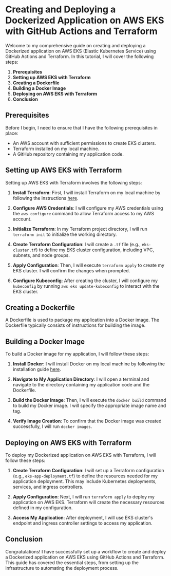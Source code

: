 # Creating and Deploying a Dockerized Application on AWS EKS with GitHub Actions and Terraform

Welcome to my comprehensive guide on creating and deploying a Dockerized application on AWS EKS (Elastic Kubernetes Service) using GitHub Actions and Terraform. In this tutorial, I will cover the following steps:

1. **Prerequisites**
2. **Setting up AWS EKS with Terraform**
3. **Creating a Dockerfile**
4. **Building a Docker Image**
5. **Deploying on AWS EKS with Terraform**
6. **Conclusion**

## Prerequisites
Before I begin, I need to ensure that I have the following prerequisites in place:

- An AWS account with sufficient permissions to create EKS clusters.
- Terraform installed on my local machine.
- A GitHub repository containing my application code.

## Setting up AWS EKS with Terraform
Setting up AWS EKS with Terraform involves the following steps:

1. **Install Terraform**: First, I will install Terraform on my local machine by following the instructions [here](https://learn.hashicorp.com/tutorials/terraform/install-cli).

2. **Configure AWS Credentials**: I will configure my AWS credentials using the `aws configure` command to allow Terraform access to my AWS account.

3. **Initialize Terraform**: In my Terraform project directory, I will run `terraform init` to initialize the working directory.

4. **Create Terraform Configuration**: I will create a `.tf` file (e.g., `eks-cluster.tf`) to define my EKS cluster configuration, including VPC, subnets, and node groups.

5. **Apply Configuration**: Then, I will execute `terraform apply` to create my EKS cluster. I will confirm the changes when prompted.

6. **Configure Kubeconfig**: After creating the cluster, I will configure my `kubeconfig` by running `aws eks update-kubeconfig` to interact with the EKS cluster.

## Creating a Dockerfile
A Dockerfile is used to package my application into a Docker image. The Dockerfile typically consists of instructions for building the image.

## Building a Docker Image
To build a Docker image for my application, I will follow these steps:

1. **Install Docker**: I will install Docker on my local machine by following the installation guide [here](https://docs.docker.com/get-docker/).

2. **Navigate to My Application Directory**: I will open a terminal and navigate to the directory containing my application code and the Dockerfile.

3. **Build the Docker Image**: Then, I will execute the `docker build` command to build my Docker image. I will specify the appropriate image name and tag.

4. **Verify Image Creation**: To confirm that the Docker image was created successfully, I will run `docker images`.

## Deploying on AWS EKS with Terraform
To deploy my Dockerized application on AWS EKS with Terraform, I will follow these steps:

1. **Create Terraform Configuration**: I will set up a Terraform configuration (e.g., `eks-app-deployment.tf`) to define the resources needed for my application deployment. This may include Kubernetes deployments, services, and ingress controllers.

2. **Apply Configuration**: Next, I will run `terraform apply` to deploy my application on AWS EKS. Terraform will create the necessary resources defined in my configuration.

3. **Access My Application**: After deployment, I will use EKS cluster's endpoint and ingress controller settings to access my application.

## Conclusion
Congratulations! I have successfully set up a workflow to create and deploy a Dockerized application on AWS EKS using GitHub Actions and Terraform. This guide has covered the essential steps, from setting up the infrastructure to automating the deployment process.